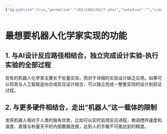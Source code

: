 ```yaml
---
{"dg-publish":true,"permalink":"/02/2402/02/7-yhx/","noteIcon":"","created":"2025-01-31T00:35","updated":"2025-07-01T13:38"}
---
```


# 最想要机器人化学家实现的功能
## 1. 与AI设计反应路径相结合，独立完成设计实验-执行实验的全部过程
现有的机器人化学家主要长于批量实验，而对于详细的实验设计缺乏应用。如果可以将其与人工智能逆向合成反应设计结合，可以独立完成一整套实验的设计到验证过程。
## 2. 与更多硬件相结合，走出“机器人”这一载体的限制
发挥机器人相对于人类的独有优势，比如可以实时监控反应进程，微调搅拌速度和温度、直接与称量天平的内部数据连接，达到人的手腕不可能达到的精度。
